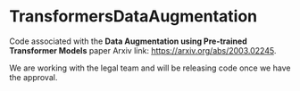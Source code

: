 # TransformersDataAugmentation

Code associated with the **Data Augmentation using Pre-trained Transformer Models** paper Arxiv link: https://arxiv.org/abs/2003.02245.

We are working with the legal team and will be releasing code once we have the approval. 
